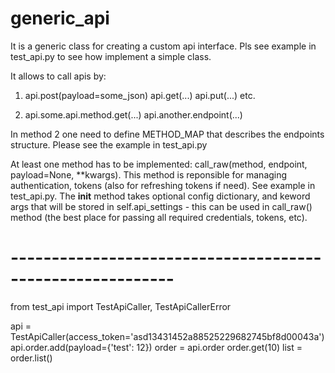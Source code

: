 # generic_api

It is a generic class for creating a custom api interface. Pls see example in test_api.py to see how implement a simple class.

It allows to call apis by:

1. api.post(payload=some_json)
   api.get(...)
   api.put(...)
   etc.

2. api.some.api.method.get(...)
   api.another.endpoint(...)
   
In method 2 one need to define METHOD_MAP that describes the endpoints structure. Please see the example in test_api.py

At least one method has to be implemented: call_raw(method, endpoint, payload=None, **kwargs). This method is reponsible 
for managing authentication, tokens (also for refreshing tokens if need). See example in test_api.py. The __init__ method 
takes optional config dictionary, and keword args that will be stored in self.api_settings - this can be used in call_raw() 
method (the best place for passing all required credentials, tokens, etc).

# ----------------------------------------------------------
from test_api import TestApiCaller, TestApiCallerError

api = TestApiCaller(access_token='asd13431452a88525229682745bf8d00043a')
api.order.add(payload={'test': 12})
order = api.order
order.get(10)
list = order.list()
